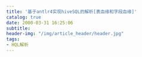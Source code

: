 ```yaml
---
title: '基于antlr4实现hiveSQL的解析[表血缘和字段血缘]'
catalog: true
date: 2000-03-31 16:25:06
subtitle:
header-img: "/img/article_header/header.jpg"
tags:
- HQL解析
---
```

